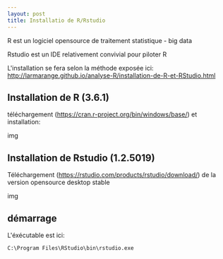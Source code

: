 ```yaml
---
layout: post
title: Installatio de R/Rstudio
---
```


R est un logiciel opensource de traitement statistique - big data

Rstudio est un IDE relativement convivial pour piloter R

L'installation se fera selon la méthode exposée ici: http://larmarange.github.io/analyse-R/installation-de-R-et-RStudio.html

## Installation de R (3.6.1)

téléchargement (https://cran.r-project.org/bin/windows/base/) et installation:

img

## Installation de Rstudio (1.2.5019)

Téléchargement (https://rstudio.com/products/rstudio/download/) de la version opensource desktop stable

img

## démarrage

L'éxécutable est ici:

`C:\Program Files\RStudio\bin\rstudio.exe`
